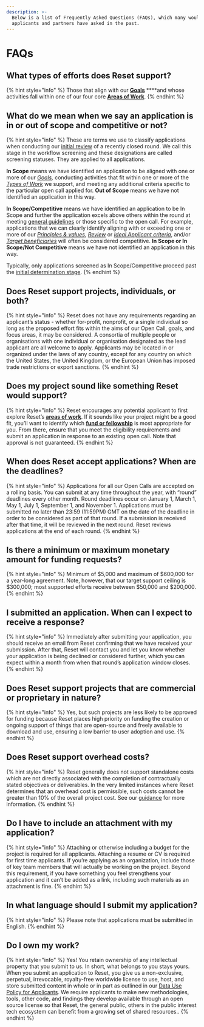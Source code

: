 ```yaml
---
description: >-
  Below is a list of Frequently Asked Questions (FAQs), which many would-be
  applicants and partners have asked in the past.
---
```


# FAQs

## **What types of efforts does Reset support?**

{% hint style="info" %}
Those that align with our [**Goals**](https://guide.reset.tech/introduction/goals-objectives#goals) ****and whose activities fall within one of our four core [**Areas of Work**](https://guide.reset.tech/introduction/goals-objectives#types-of-work). 
{% endhint %}

## What do we mean when we say an application is in or out of scope and competitive or not? 

{% hint style="info" %}
These are terms we use to classify applications when conducting our [initial review](https://guide.reset.tech/decision-process#team-review) of a recently closed round. We call this stage in the workflow screening and these designations are called screening statuses. They are applied to all applications.

**In Scope** means we have identified an application to be aligned with one or more of our [_Goals_](https://guide.reset.tech/introduction/goals-objectives#goals)_,_ conducting activities that fit within one or more of the [_Types of Work_](https://guide.reset.tech/introduction/goals-objectives#types-of-work) we support, and meeting any additional criteria specific to the particular open call applied for. **Out of Scope** means we have not identified an application in this way.

**In Scope/Competitive** means we have identified an application to be In Scope and further the application excels above others within the round at meeting [general guidelines](fund-guidelines/) or those specific to the open call. For example, applications that we can clearly identify aligning with or exceeding one or more of our [_Principles & values_](https://guide.reset.tech/introduction/principles-values), [_Review_](https://guide.reset.tech/fund-guidelines#review-criteria) or [_Ideal Applicant criteria_](https://guide.reset.tech/fund-guidelines#ideal-applicants), and/or [_Target beneficiaries_](https://guide.reset.tech/fund-guidelines#target-beneficiaries) will often be considered competitive. **In Scope or In Scope/Not Competitive** means we have not identified an application in this way.

Typically, only applications screened as In Scope/Competitive proceed past the [initial determination stage](https://guide.reset.tech/decision-process#initial-determination).
{% endhint %}

## Does Reset support projects, individuals, or both?

{% hint style="info" %}
Reset does not have any requirements regarding an applicant’s status - whether for-profit, nonprofit, or a single individual so long as the proposed effort fits within the aims of our Open Call, goals, and focus areas, it may be considered.  A consortia of multiple people or organisations with one individual or organisation designated as the lead applicant are all welcome to apply. Applicants may be located in or organized under the laws of any country, except for any country on which the United States, the United Kingdom, or the European Union has imposed trade restrictions or export sanctions.
{% endhint %}

## Does my project sound like something Reset would support?

{% hint style="info" %}
Reset encourages any potential applicant to first explore Reset’s [**areas of work**](https://www.reset.tech/work/). If it sounds like your project might be a good fit, you’ll want to identify which [**fund or fellowship**](https://www.reset.tech/open-calls/) is most appropriate for you. From there, ensure that you meet the eligibility requirements and submit an application in response to an existing open call. Note that approval is not guaranteed.
{% endhint %}

## When does Reset accept applications? When are the deadlines?

{% hint style="info" %}
Applications for all our Open Calls are accepted on a rolling basis. You can submit at any time throughout the year, with “round” deadlines every other month. Round deadlines occur on January 1, March 1, May 1, July 1, September 1, and November 1. Applications must be submitted no later than 23:59 \(11:59PM\) GMT on the date of the deadline in order to be considered as part of that round.  If a submission is received after that time, it will be reviewed in the next round. Reset reviews applications at the end of each round.
{% endhint %}

## Is there a minimum or maximum monetary amount for funding requests?

{% hint style="info" %}
Minimum of $5,000 and maximum of $600,000 for a year-long agreement. Note, however, that our target support ceiling is $300,000; most supported efforts receive between $50,000 and $200,000.
{% endhint %}

## I submitted an application. When can I expect to receive a response?

{% hint style="info" %}
Immediately after submitting your application, you should receive an email from Reset confirming that we have received your submission. After that, Reset will contact you and let you know whether your application is being declined or considered further, which you can expect within a month from when that round’s application window closes.
{% endhint %}

## Does Reset support projects that are commercial or proprietary in nature?

{% hint style="info" %}
Yes, but such projects are less likely to be approved for funding because Reset places high priority on funding the creation or ongoing support of things that are open-source and freely available to download and use, ensuring a low barrier to user adoption and use.
{% endhint %}

## Does Reset support overhead costs?

{% hint style="info" %}
Reset generally does not support standalone costs which are not directly associated with the completion of contractually stated objectives or deliverables. In the very limited instances where Reset determines that an overhead cost is permissible, such costs cannot be greater than 10% of the overall project cost. See our [guidance]() for more information.
{% endhint %}

## Do I have to include an attachment with my application?

{% hint style="info" %}
Attaching or otherwise including a budget for the project is required for all applicants.  Attaching a resume or CV is required for first time applicants. If you’re applying as an organization, include those of key team members that will actually be working on the project. Beyond this requirement, if you have something you feel strengthens your application and it can’t be added as a link, including such materials as an attachment is fine.
{% endhint %}

## In what language should I submit my application?

{% hint style="info" %}
Please note that applications must be submitted in English.
{% endhint %}

## Do I own my work?

{% hint style="info" %}
Yes! You retain ownership of any intellectual property that you submit to us. In short, what belongs to you stays yours. When you submit an application to Reset, you give us a non-exclusive, perpetual, irrevocable, royalty-free worldwide license to use, host, and store submitted content in whole or in part as outlined in our [Data Use Policy for Applicants](https://www.reset.tech/data-use-policy-applicants/). We require applicants to make new methodologies, tools, other code, and findings they develop available through an open source license so that Reset, the general public, others in the public interest tech ecosystem can benefit from a growing set of shared resources..
{% endhint %}

